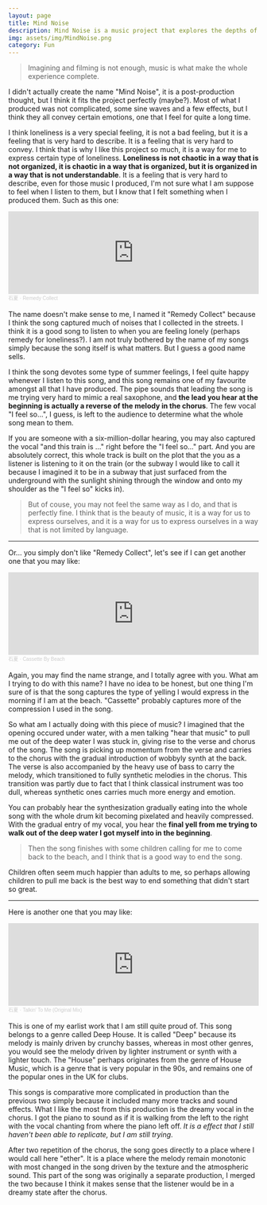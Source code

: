 ```yaml
---
layout: page
title: Mind Noise
description: Mind Noise is a music project that explores the depths of the human psyche through chaotic and emotive soundscapes. 
img: assets/img/MindNoise.png
category: Fun
---
```


> Imagining and filming is not enough, music is what make the whole experience complete. 

I didn't actually create the name "Mind Noise", it is a post-production thought, but I think it fits the project perfectly (maybe?). Most of what I produced was not complicated, some sine waves and a few effects, but I think they all convey certain emotions, one that I feel for quite a long time. 

I think loneliness is a very special feeling, it is not a bad feeling, but it is a feeling that is very hard to describe. It is a feeling that is very hard to convey. I think that is why I like this project so much, it is a way for me to express certain type of loneliness. **Loneliness is not chaotic in a way that is not organized, it is chaotic in a way that is organized, but it is organized in a way that is not understandable**. It is a feeling that is very hard to describe, even for those music I produced, I'm not sure what I am suppose to feel when I listen to them, but I know that I felt something when I produced them. Such as this one:

<iframe width="100%" height="166" scrolling="no" frameborder="no" allow="autoplay" src="https://w.soundcloud.com/player/?url=https%3A//api.soundcloud.com/tracks/1476623083&color=%23ff5500&auto_play=false&hide_related=false&show_comments=true&show_user=true&show_reposts=false&show_teaser=true"></iframe><div style="font-size: 10px; color: #cccccc;line-break: anywhere;word-break: normal;overflow: hidden;white-space: nowrap;text-overflow: ellipsis; font-family: Interstate,Lucida Grande,Lucida Sans Unicode,Lucida Sans,Garuda,Verdana,Tahoma,sans-serif;font-weight: 100;"><a href="https://soundcloud.com/shixia" title="石夏" target="_blank" style="color: #cccccc; text-decoration: none;">石夏</a> · <a href="https://soundcloud.com/shixia/remedy-collect" title="Remedy Collect" target="_blank" style="color: #cccccc; text-decoration: none;">Remedy Collect</a></div>

<br>
The name doesn't make sense to me, I named it "Remedy Collect" because I think the song captured much of noises that I collected in the streets. I think it is a good song to listen to when you are feeling lonely (perhaps remedy for loneliness?). I am not truly bothered by the name of my songs simply because the song itself is what matters. But I guess a good name sells. 

I think the song devotes some type of summer feelings, I feel quite happy whenever I listen to this song, and this song remains one of my favourite amongst all that I have produced. The pipe sounds that leading the song is me trying very hard to mimic a real saxophone, and **the lead you hear at the beginning is actually a reverse of the melody in the chorus**. The few vocal "I feel so...", I guess, is left to the audience to determine what the whole song mean to them. 

If you are someone with a six-million-dollar hearing, you may also captured the vocal "and this train is ..." right before the "I feel so..." part. And you are absolutely correct, this whole track is built on the plot that the you as a listener is listening to it on the train (or the subway I would like to call it because I imagined it to be in a subway that just surfaced from the underground with the sunlight shining through the window and onto my shoulder as the "I feel so" kicks in). 

> But of couse, you may not feel the same way as I do, and that is perfectly fine. I think that is the beauty of music, it is a way for us to express ourselves, and it is a way for us to express ourselves in a way that is not limited by language.

---
Or... you simply don't like "Remedy Collect", let's see if I can get another one that you may like: 

<iframe width="100%" height="166" scrolling="no" frameborder="no" allow="autoplay" src="https://w.soundcloud.com/player/?url=https%3A//api.soundcloud.com/tracks/1476709597&color=%23ff5500&auto_play=false&hide_related=false&show_comments=true&show_user=true&show_reposts=false&show_teaser=true"></iframe><div style="font-size: 10px; color: #cccccc;line-break: anywhere;word-break: normal;overflow: hidden;white-space: nowrap;text-overflow: ellipsis; font-family: Interstate,Lucida Grande,Lucida Sans Unicode,Lucida Sans,Garuda,Verdana,Tahoma,sans-serif;font-weight: 100;"><a href="https://soundcloud.com/shixia" title="石夏" target="_blank" style="color: #cccccc; text-decoration: none;">石夏</a> · <a href="https://soundcloud.com/shixia/cassette-by-beach" title="Cassette By Beach" target="_blank" style="color: #cccccc; text-decoration: none;">Cassette By Beach</a></div>

<br>
Again, you may find the name strange, and I totally agree with you. What am I trying to do with this name? I have no idea to be honest, but one thing I'm sure of is that the song captures the type of yelling I would express in the morning if I am at the beach. "Cassette" probably captures more of the compression I used in the song. 

So what am I actually doing with this piece of music? I imagined that the opening occured under water, with a men talking "hear that music" to pull me out of the deep water I was stuck in, giving rise to the verse and chorus of the song. The song is picking up momentum from the verse and carries to the chorus with the gradual introduction of wobbyly synth at the back. The verse is also accompanied by the heavy use of bass to carry the melody, which transitioned to fully synthetic melodies in the chorus. This transition was partly due to fact that I think classical instrument was too dull, whereas synthetic ones carries much more energy and emotion. 

You can probably hear the synthesization gradually eating into the whole song with the whole drum kit becoming pixelated and heavily compressed. With the gradual entry of my vocal, you hear the **final yell from me trying to walk out of the deep water I got myself into in the beginning**.

> Then the song finishes with some children calling for me to come back to the beach, and I think that is a good way to end the song. 

Children often seem much happier than adults to me, so perhaps allowing children to pull me back is the best way to end something that didn't start so great. 

---
Here is another one that you may like:

<iframe width="100%" height="166" scrolling="no" frameborder="no" allow="autoplay" src="https://w.soundcloud.com/player/?url=https%3A//api.soundcloud.com/tracks/1476719269&color=%23ff5500&auto_play=false&hide_related=false&show_comments=true&show_user=true&show_reposts=false&show_teaser=true"></iframe><div style="font-size: 10px; color: #cccccc;line-break: anywhere;word-break: normal;overflow: hidden;white-space: nowrap;text-overflow: ellipsis; font-family: Interstate,Lucida Grande,Lucida Sans Unicode,Lucida Sans,Garuda,Verdana,Tahoma,sans-serif;font-weight: 100;"><a href="https://soundcloud.com/shixia" title="石夏" target="_blank" style="color: #cccccc; text-decoration: none;">石夏</a> · <a href="https://soundcloud.com/shixia/talkin-to-me-original-mix" title="Talkin&#x27; To Me (Original Mix)" target="_blank" style="color: #cccccc; text-decoration: none;">Talkin&#x27; To Me (Original Mix)</a></div>

<br>
This is one of my earlist work that I am still quite proud of. This song belongs to a genre called Deep House. It is called "Deep" because its melody is mainly driven by crunchy basses, whereas in most other genres, you would see the melody driven by lighter instrument or synth with a lighter touch. The "House" perhaps originates from the genre of House Music, which is a genre that is very popular in the 90s, and remains one of the popular ones in the UK for clubs. 

This songs is comparative more complicated in production than the previous two simply because it included many more tracks and sound effects. What I like the most from this production is the dreamy vocal in the chorus. I got the piano to sound as if it is walking from the left to the right with the vocal chanting from where the piano left off. *It is a effect that I still haven't been able to replicate, but I am still trying*.

After two repetition of the chorus, the song goes directly to a place where I would call here "ether". It is a place where the melody remain monotonic with most changed in the song driven by the texture and the atmospheric sound. This part of the song was originally a separate production, I merged the two because I think it makes sense that the listener would be in a dreamy state after the chorus.
